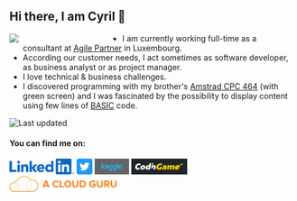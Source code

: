 ## Hi there, I am Cyril 👋
<img src="https://octodex.github.com/images/Fintechtocat.png" align="left" width=200px></img></div>

* I am currently working full-time as a consultant at [Agile Partner](https://www.agilepartner.net) in Luxembourg.
* According our customer needs, I act sometimes as software developer, as business analyst or as project manager.
* I love technical & business challenges.
* I discovered programming with my brother's [Amstrad CPC 464](https://en.wikipedia.org/wiki/Amstrad_CPC) (with green screen) and I was fascinated by the possibility to display content using few lines of [BASIC](https://en.wikipedia.org/wiki/BASIC) code.

![Last updated](https://img.shields.io/github/last-commit/cyrilconter/cyrilconter/main?label=Profile:%20last%20update&style=flat)

#### You can find me on:
<p align="left">
  <a href="https://linkedin.com/in/cyrilconter"><img src="images/social/linkedin.svg" height=28></img></a>
  <a href="https://twitter.com/CyrilConter"><img src="images/social/twitter.svg" title="Twitter" height=28></img></a>
  <a href="https://www.kaggle.com/cyrilconter"><img src="images/social/kaggle.svg" height=28></img></a>
  <a href="https://www.codingame.com/profile/330a33214188d3ccaf791157dab219825735732"><img src="images/social/codingame.svg" height=28></img></a>
  <a href="https://learn.acloud.guru/profile/cyrilconter" text="A Cloud Guru"><img src="images/social/acloudguru.jpg" height=28></img></a>
</p>
